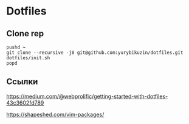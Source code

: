 # Dotfiles

## Clone rep

```
pushd ~
git clone --recursive -j8 git@github.com:yurybikuzin/dotfiles.git
dotfiles/init.sh
popd
```

## Ссылки

https://medium.com/@webprolific/getting-started-with-dotfiles-43c3602fd789

https://shapeshed.com/vim-packages/
